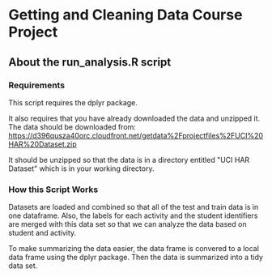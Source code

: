 Getting and Cleaning Data Course Project
========================================

## About the run_analysis.R script

### Requirements
This script requires the dplyr package.  

It also requires that you have already downloaded the data and unzipped it.
The data should be downloaded from:
https://d396qusza40orc.cloudfront.net/getdata%2Fprojectfiles%2FUCI%20HAR%20Dataset.zip 

It should be unzipped so that the data is in a directory entitled "UCI HAR Dataset" which is in your working directory.

### How this Script Works

Datasets are loaded and combined so that all of the test and train data is in one dataframe.  Also, the labels for each activity and the student identifiers are merged with this data set so that we can analyze the data based on student and activity.

To make summarizing the data easier, the data frame is convered to a local data frame using the dplyr package. Then the data is summarized into a tidy data set. 
